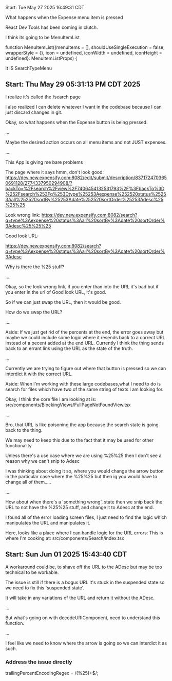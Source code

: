 Start: Tue May 27 2025 16:49:31 CDT





What happens when the Expense menu item is pressed 


React Dev Tools has been coming in clutch. 


I think its going to be MenuItemList 

function MenuItemList({menuItems = [], shouldUseSingleExecution = false, wrapperStyle = {}, icon = undefined, iconWidth = undefined, iconHeight = undefined}: MenuItemListProps) {

It IS SearchTypeMenu 


## Start:  Thu May 29 05:31:13 PM CDT 2025


I realize it's called the /search page 

I also realized I can delete whatever I want in the codebase because I can just discard changes in git.

Okay, so what happens when the Expense button is being pressed.

... 


Maybe the desired action occurs on all menu items and not JUST expenses.


.... 


This App is giving me bare problems 





The page where it says hmm, don't look good: 
https://dev.new.expensify.com:8082/edit/submit/description/8371724703650691128/2774337950294908/?backTo=%2Fsearch%2Fview%2F7406454132531793%2F%3FbackTo%3D%252Fsearch%253Fq%253Dtype%25253Aexpense%252520status%25253Aall%252520sortBy%25253Adate%252520sortOrder%25253Adesc%25%25%25


Look wrong link: 
https://dev.new.expensify.com:8082/search?q=type%3Aexpense%20status%3Aall%20sortBy%3Adate%20sortOrder%3Adesc%25%25%25

Good look URL:

https://dev.new.expensify.com:8082/search?q=type%3Aexpense%20status%3Aall%20sortBy%3Adate%20sortOrder%3Adesc



Why is there the %25 stuff? 


.... 


Okay, so the look wrong link, if you enter than into the URL it's bad but if you enter in the url of Good look URL, it's good. 


So if we can just swap the URL, then it would be good. 


How do we swap the URL? 


.... 

Aside: If we just get rid of the percents at the end, the error goes away but maybe we could include some logic where it resends back to a correct URL instead of a pecent added at the end URL. Currently I think the thing sends back to an errant link using the URL as the state of the truth. 



...

Currently we are trying to figure out where that button is pressed so we can interdict it with the correct URL.




Aside: When I'm working with these large codebases,what I need to do is search for files which have two of the same string of texts I am looking for.



Okay, I think the core file I am looking at is: 
src/components/BlockingViews/FullPageNotFoundView.tsx



....


Bro, that URL is like poisoning the app because the search state is going back to the thing.

We may need to keep this due to the fact that it may be used for other functionality	


Unless there's a use case where we are using %25%25 then I don't see a reason why we can't snip to Adesc


I was thinking about doing it so, where you would change the arrow button in the particular case where the %25%25 but then ig you would have to change all of them.....

.... 


How about when there's a 'something wrong', state then we snip back the URL to not have the %25%25 stuff, and change it to Adesc at the end. 


I found all of the error loading screen files, I just need to find the logic which manipulates the URL and manipulates it.


Here, looks like a place where I can handle logic for the URL errors:
This is where I'm cooking at:
src/components/Search/index.tsx


## Start: Sun Jun 01 2025 15:43:40 CDT


A workaround could be, to shave off the URL to the ADesc but may be too technical to be workable.  


The issue is still if there is a bogus URL it's stuck in the suspended state so we need to fix this 'suspended state'.



It will take in any variations of the URL and return it without the ADesc. 

... 

But what's going on with decodeURIComponent, need to understand this function. 

... 


I feel like we need to know where the arrow is going so we can interdict it as such. 



### Address the issue directly
trailingPercentEncodingRegex = /(%25)+$/;
